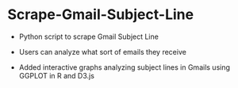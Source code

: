 # Scrape-Gmail-Subject-Line

- Python script to scrape Gmail Subject Line
- Users can analyze what sort of emails they receive


- Added interactive graphs analyzing subject lines in Gmails using  GGPLOT in R and D3.js
